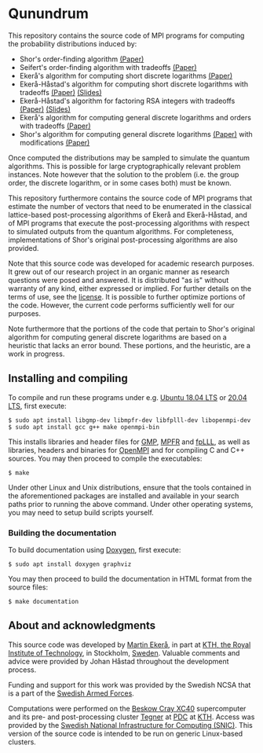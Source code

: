 # Qunundrum
This repository contains the source code of MPI programs for computing the probability distributions induced by:

* Shor's order-finding algorithm [(Paper)](https://arxiv.org/pdf/quant-ph/9508027.pdf)
* Seifert's order-finding algorithm with tradeoffs [(Paper)](https://link.springer.com/chapter/10.1007%2F3-540-45353-9_24)
* Ekerå's algorithm for computing short discrete logarithms [(Paper)](https://eprint.iacr.org/2016/1128.pdf)
* Ekerå-Håstad's algorithm for computing short discrete logarithms with tradeoffs [(Paper)](https://link.springer.com/chapter/10.1007/978-3-319-59879-6_20) [(Slides)](https://2017.pqcrypto.org/conference/slides/quantum/ekera-hastad-complex.pdf)
* Ekerå-Håstad's algorithm for factoring RSA integers with tradeoffs [(Paper)](https://link.springer.com/chapter/10.1007/978-3-319-59879-6_20) [(Slides)](https://2017.pqcrypto.org/conference/slides/quantum/ekera-hastad-complex.pdf)
* Ekerå's algorithm for computing general discrete logarithms and orders with tradeoffs [(Paper)](https://eprint.iacr.org/2018/797.pdf)
* Shor's algorithm for computing general discrete logarithms [(Paper)](https://arxiv.org/pdf/quant-ph/9508027.pdf) with modifications [(Paper)](https://arxiv.org/pdf/1905.09084.pdf)

Once computed the distributions may be sampled to simulate the quantum algorithms. This is possible for large cryptographically relevant problem instances. Note however that the solution to the problem (i.e. the group order, the discrete logarithm, or in some cases both) must be known.

This repository furthermore contains the source code of MPI programs that estimate the number of vectors that need to be enumerated in the classical lattice-based post-processing algorithms of Ekerå and Ekerå-Håstad, and of MPI programs that execute the post-processing algorithms with respect to simulated outputs from the quantum algorithms. For completeness, implementations of Shor's original post-processing algorithms are also provided.

Note that this source code was developed for academic research purposes. It grew out of our research project in an organic manner as research questions were posed and answered. It is distributed "as is" without warranty of any kind, either expressed or implied. For further details on the terms of use, see the [license](LICENSE.md). It is possible to further optimize portions of the code. However, the current code performs sufficiently well for our purposes.

Note furthermore that the portions of the code that pertain to Shor's original algorithm for computing general discrete logarithms are based on a heuristic that lacks an error bound. These portions, and the heuristic, are a work in progress.

## Installing and compiling
To compile and run these programs under e.g. [Ubuntu 18.04 LTS](https://releases.ubuntu.com/18.04.4) or [20.04 LTS](https://releases.ubuntu.com/20.04), first execute:

```console
$ sudo apt install libgmp-dev libmpfr-dev libfplll-dev libopenmpi-dev
$ sudo apt install gcc g++ make openmpi-bin
```

This installs libraries and header files for [GMP](https://gmplib.org), [MPFR](https://www.mpfr.org) and [fpLLL](https://github.com/fplll/fplll), as well as libraries, headers and binaries for [OpenMPI](https://www.open-mpi.org) and for compiling C and C++ sources. You may then proceed to compile the executables:
```console
$ make
```

Under other Linux and Unix distributions, ensure that the tools contained in the aforementioned packages are installed and available in your search paths prior to running the above command. Under other operating systems, you may need to setup build scripts yourself.

### Building the documentation
To build documentation using [Doxygen](http://www.doxygen.nl), first execute:

```console
$ sudo apt install doxygen graphviz
```

You may then proceed to build the documentation in HTML format from the source files:
```console
$ make documentation
```

## About and acknowledgments
This source code was developed by [Martin Ekerå](mailto:ekera@kth.se), in part at [KTH, the Royal Institute of Technology](https://www.kth.se/en), in Stockholm, [Sweden](https://www.sweden.se). Valuable comments and advice were provided by Johan Håstad throughout the development process.

Funding and support for this work was provided by the Swedish NCSA that is a part of the [Swedish Armed Forces](https://www.mil.se).

Computations were performed on the [Beskow Cray XC40](https://www.pdc.kth.se/hpc-services/computing-systems/beskow) supercomputer and its pre- and post-processing cluster [Tegner](https://www.pdc.kth.se/hpc-services/computing-systems/tegner) at [PDC](https://www.pdc.kth.se) at [KTH](https://www.kth.se/en). Access was provided by the [Swedish National Infrastructure for Computing (SNIC)](https://www.snic.se). This version of the source code is intended to be run on generic Linux-based clusters.
